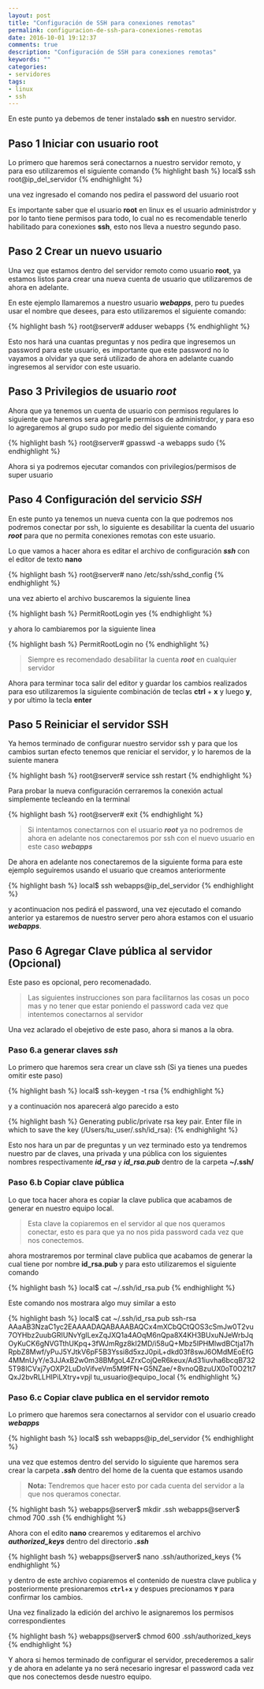 ```yaml
---
layout: post
title: "Configuración de SSH para conexiones remotas"
permalink: configuracion-de-ssh-para-conexiones-remotas
date: 2016-10-01 19:12:37
comments: true
description: "Configuración de SSH para conexiones remotas"
keywords: ""
categories:
- servidores
tags:
- linux
- ssh
---
```

En este punto ya debemos de tener instalado **ssh** en nuestro servidor.

## Paso 1 Iniciar con usuario root

Lo primero que haremos será conectarnos a nuestro servidor remoto, y para eso utilizaremos el siguiente comando
{% highlight bash %}
local$ ssh root@ip_del_servidor
{% endhighlight %}

una vez ingresado el comando nos pedira el password del usuario root

Es importante saber que el usuario **root** en linux es el usuario administrdor y por lo tanto tiene permisos para todo, lo cual no es recomendable tenerlo habilitado para conexiones **ssh**, esto nos lleva a nuestro segundo paso.

## Paso 2 Crear un nuevo usuario

Una vez que estamos dentro del servidor remoto como usuario **root**, ya estamos listos para crear una nueva cuenta de usuario que utilizaremos de ahora en adelante.

En este ejemplo llamaremos a nuestro usuario ***webapps***, pero tu puedes usar el nombre que desees, para esto utilizaremos el siguiente comando:

{% highlight bash %}
root@server# adduser webapps
{% endhighlight %}


Esto nos hará una cuantas preguntas y nos pedira que ingresemos un password para este usuario, es importante que este password no lo vayamos a olvidar ya que será utilizado de ahora en adelante cuando ingresemos al servidor con este usuario.

## Paso 3 Privilegios de usuario *root*

Ahora que ya tenemos un cuenta de usuario con permisos regulares lo siguiente que haremos sera agregarle permisos de administrdor, y para eso lo agregaremos al grupo sudo por medio del siguiente comando

{% highlight bash %}
root@server# gpasswd -a webapps sudo
{% endhighlight %}

Ahora si ya podremos ejecutar comandos con privilegios/permisos de super usuario

## Paso 4 Configuración del servicio *SSH*
En este punto ya tenemos un nueva cuenta con la que podremos nos podremos conectar por ssh, lo siguiente es desabilitar la cuenta del usuario ***root*** para que no permita conexiones remotas con este usuario.

Lo que vamos a hacer ahora es editar el archivo de configuración ***ssh*** con el editor de texto **nano**

{% highlight bash %}
root@server# nano /etc/ssh/sshd_config
{% endhighlight %}

una vez abierto el archivo buscaremos la siguiente linea

{% highlight bash %}
PermitRootLogin yes
{% endhighlight %}

y ahora lo cambiaremos por la siguiente linea

{% highlight bash %}
PermitRootLogin no
{% endhighlight %}
> Siempre es recomendado desabilitar la cuenta ***root*** en cualquier servidor

Ahora para terminar toca salir del editor y guardar los cambios realizados para eso utilizaremos la siguiente combinación de teclas **ctrl** + **x** y luego **y**, y por ultimo la tecla **enter**

## Paso 5 Reiniciar el servidor SSH
Ya hemos terminado de configurar nuestro servidor ssh y para que los cambios surtan efecto tenemos que reniciar el servidor, y lo haremos de la suiente manera

{% highlight bash %}
root@server# service ssh restart
{% endhighlight %}

Para  probar la nueva configuración cerraremos la conexión actual simplemente tecleando en la terminal

{% highlight bash %}
root@server# exit
{% endhighlight %}

> Si intentamos conectarnos con el usuario ***root*** ya no podremos de ahora en adelante nos conectaremos por ssh con el nuevo usuario en este caso ***webapps***

De ahora en adelante nos conectaremos de la siguiente forma para este ejemplo seguiremos usando el usuario que creamos anteriormente

{% highlight bash %}
local$ ssh webapps@ip_del_servidor
{% endhighlight %}

y acontinuacion nos pedirá el password, una vez ejecutado el comando anterior ya estaremos  de nuestro server pero ahora estamos con el usuario ***webapps***.

## Paso 6 Agregar Clave pública al servidor (Opcional)

Este paso es opcional, pero recomenadado.
> Las siguientes instrucciones son para facilitarnos las cosas un poco mas y no tener que estar poniendo el password cada vez que intentemos conectarnos al servidor

Una vez aclarado el obejetivo de este paso, ahora si manos a la obra.
### Paso 6.a generar claves *ssh*
Lo primero que haremos sera crear un clave ssh (Si ya tienes una puedes omitir este paso)

{% highlight bash %}
local$ ssh-keygen -t rsa
{% endhighlight %}

y  a continuación nos aparecerá algo parecido a esto

{% highlight bash %}
Generating public/private rsa key pair.
Enter file in which to save the key (/Users/tu_user/.ssh/id_rsa):
{% endhighlight %}

Esto nos hara un par de preguntas y un vez terminado esto ya tendremos nuestro par de claves, una privada y una pública con los siguientes nombres respectivamente ***id_rsa*** y ***id_rsa.pub*** dentro de la carpeta **~/.ssh/**

### Paso 6.b Copiar clave pública
Lo que toca hacer ahora es copiar la clave publica que acabamos de generar en nuestro equipo local.

> Esta clave la copiaremos en el servidor al que nos queramos conectar, esto es para que ya no nos pida password cada vez que nos conectemos.

ahora mostraremos por terminal clave publica que acabamos de generar la cual tiene por nombre **id_rsa.pub** y para esto utilizaremos el siguiente comando

{% highlight bash %}
local$ cat ~/.ssh/id_rsa.pub
{% endhighlight %}

Este comando nos mostrara algo muy similar a esto

{% highlight bash %}
local$ cat ~/.ssh/id_rsa.pub
ssh-rsa AAaAB3NzaC1yc2EAAAADAQABAAABAQCx4mXCbQCtQOS3cSmJw0T2vu7OYHbz2uubGRIUNvYgILexZqJXQ1a4AOqM6nQpa8X4KH3BUxuNJeWrbJqOyKuCK6gNVGTthUKpq+3fWJmRgz8kI2MD/i58uQ+Mbz5IPHMlwdBCtja17hRpbZ8Mwf/yPuJ5YJtkV6pF5B3Yssi8d5xzJ0piL+dkd03f8swJ6OMdMEoEfG4MMnUyY/e3JJAxB2w0m38BMgoL4ZrxCojQeR6keux/Ad31iuvha6bcqB7325T98ICVxj7yOXP2LuDoVifveVm5M9fFN+G5NZae/+8vnoQBzuUX0oT0O21t7QxJ2bvRLLHIPiLXtry+vpjl tu_usuario@equipo_local
{% endhighlight %}

### Paso 6.c Copiar clave publica en el servidor remoto

Lo primero que haremos sera conectarnos al servidor con el usuario creado ***webapps***

{% highlight bash %}
local$ ssh webapps@ip_del_servidor
{% endhighlight %}

una vez que estemos dentro del servido lo siguiente que haremos sera crear la carpeta ***.ssh*** dentro del home de la cuenta que estamos usando

> **Nota:** Tendremos que hacer esto por cada cuenta del servidor a la que nos queramos conectar.

{% highlight bash %}
webapps@server$ mkdir .ssh
webapps@server$ chmod 700 .ssh
{% endhighlight %}

Ahora con el edito **nano** crearemos y editaremos el archivo ***authorized_keys*** dentro del directorio ***.ssh***

{% highlight bash %}
webapps@server$ nano .ssh/authorized_keys
{% endhighlight %}

y dentro de este archivo copiaremos el contenido de nuestra clave publica y posteriormente presionaremos **`ctrl`**+**`x`**  y despues precionamos **`Y`** para confirmar los cambios.

Una vez finalizado la edición del archivo le asignaremos los permisos correspondientes

{% highlight bash %}
webapps@server$ chmod 600 .ssh/authorized_keys
{% endhighlight %}

Y ahora si hemos terminado de configurar el servidor, precederemos a salir y de ahora en adelante ya no será necesario ingresar el password cada vez que nos conectemos desde nuestro equipo.
